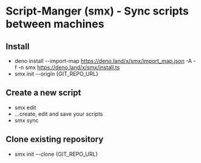 # Script-Manger (smx) - Sync scripts between machines

## Install

 - deno install --import-map https://deno.land/x/smx/import_map.json -A -f -n smx https://deno.land/x/smx/install.ts
 - smx init --origin {GIT_REPO_URL}

## Create a new script

 - smx edit
 - ...create, edit and save your scripts
 - smx sync

## Clone existing repository

 - smx init --clone {GIT_REPO_URL}
